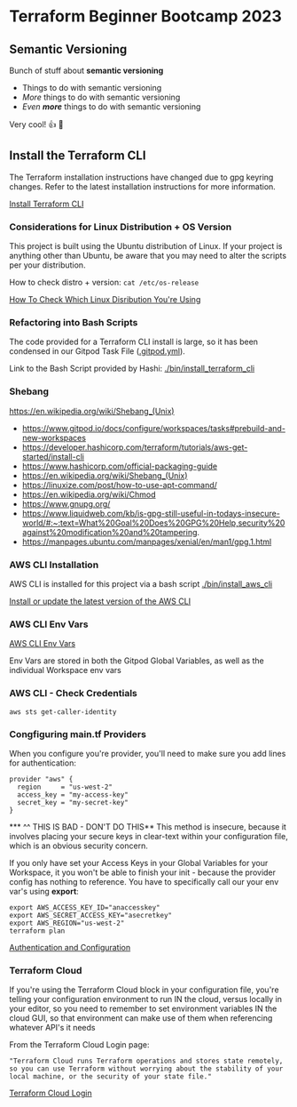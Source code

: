 # Terraform Beginner Bootcamp 2023

## Semantic Versioning

Bunch of stuff about **semantic versioning**

- Things to do with semantic versioning
- *More* things to do with semantic versioning
- *Even __more__* things to do with semantic versioning

Very cool! :thumbsup:
:shrug:

## Install the Terraform CLI

The Terraform installation instructions have changed due to gpg keyring changes. Refer to the latest installation instructions for more information.

[Install Terraform CLI](https://developer.hashicorp.com/terraform/tutorials/aws-get-started/install-cli)

### Considerations for Linux Distribution + OS Version

This project is built using the Ubuntu distribution of Linux. If your project is anything other than Ubuntu, be aware that you may need to alter the scripts per your distribution. 

How to check distro + version: ```cat /etc/os-release```

[How To Check Which Linux Disribution You're Using](https://www.tecmint.com/check-linux-os-version/#:~:text=The%20best%20way%20to%20determine,on%20almost%20all%20Linux%20systems)

### Refactoring into Bash Scripts

The code provided for a Terraform CLI install is large, so it has been condensed in our Gitpod Task File ([.gitpod.yml](.gitpod.yml)).

Link to the Bash Script provided by Hashi: [./bin/install_terraform_cli](./bin/install_terraform_cli)


### Shebang



https://en.wikipedia.org/wiki/Shebang_(Unix)

- https://www.gitpod.io/docs/configure/workspaces/tasks#prebuild-and-new-workspaces
- https://developer.hashicorp.com/terraform/tutorials/aws-get-started/install-cli
- https://www.hashicorp.com/official-packaging-guide
- https://en.wikipedia.org/wiki/Shebang_(Unix)
- https://linuxize.com/post/how-to-use-apt-command/
- https://en.wikipedia.org/wiki/Chmod
- https://www.gnupg.org/
- https://www.liquidweb.com/kb/is-gpg-still-useful-in-todays-insecure-world/#:~:text=What%20Goal%20Does%20GPG%20Help,security%20against%20modification%20and%20tampering.
- https://manpages.ubuntu.com/manpages/xenial/en/man1/gpg.1.html

### AWS CLI Installation

AWS CLI is installed for this project via a bash script [./bin/install_aws_cli](./bin/install_aws_cli)

[Install or update the latest version of the AWS CLI](https://docs.aws.amazon.com/cli/latest/userguide/getting-started-install.html)

### AWS CLI Env Vars

[AWS CLI Env Vars](https://docs.aws.amazon.com/cli/latest/userguide/cli-configure-envvars.html)

Env Vars are stored in both the Gitpod Global Variables, as well as the individual Workspace env vars

### AWS CLI - Check Credentials

```
aws sts get-caller-identity
```

### Congfiguring main.tf Providers

When you configure you're provider, you'll need to make sure you add lines for authentication:

```
provider "aws" {
  region     = "us-west-2"
  access_key = "my-access-key"
  secret_key = "my-secret-key"
}
```
*** ^^ THIS IS BAD - DON'T DO THIS**
This method is insecure, because it involves placing your secure keys in clear-text within your configuration file, which is an obvious security concern.

If you only have set your Access Keys in your Global Variables for your Workspace, it you won't be able to finish your init - because the provider config has nothing to reference. You have to specifically call our your env var's using **export**:

```
export AWS_ACCESS_KEY_ID="anaccesskey"
export AWS_SECRET_ACCESS_KEY="asecretkey"
export AWS_REGION="us-west-2"
terraform plan
```

[Authentication and Configuration](https://registry.terraform.io/providers/hashicorp/aws/latest/docs#authentication-and-configuration)

### Terraform Cloud

If you're using the Terraform Cloud block in your configuration file, you're telling your configuration environment to run IN the cloud, versus locally in your editor, so you need to remember to set environment variables IN the cloud GUI, so that environment can make use of them when referencing whatever API's it needs

From the Terraform Cloud Login page:

```"Terraform Cloud runs Terraform operations and stores state remotely, so you can use Terraform without worrying about the stability of your local machine, or the security of your state file."```

[Terraform Cloud Login](https://developer.hashicorp.com/terraform/tutorials/cloud-get-started/cloud-login)